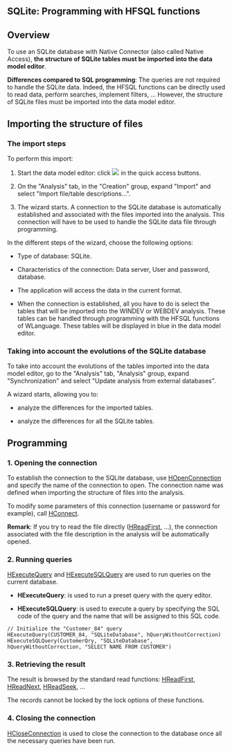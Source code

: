 


## SQLite: Programming with HFSQL functions
			



<a name="NOTE1"></a>
<a name="NOTE1_1"></a>


## Overview
<a name="overview_ELTTEXTE000186"></a>
To use an SQLite database with Native Connector (also called Native Access), **the structure of SQLite tables must be imported into the data model editor**.

**Differences compared to SQL programming**: The queries are not required to handle the SQLite data. Indeed, the HFSQL functions can be directly used to read data, perform searches, implement filters, ... However, the structure of SQLite files must be imported into the data model editor.



<a name="NOTE2"></a>
<a name="NOTE2_1"></a>


## Importing the structure of files
<a name="importing_the_structure_files_ELTTEXTE000216"></a>


### The import steps
<a name="the_import_steps_ELTPARAGRAPHE000022"></a>

To perform this import: 

1. Start the data model editor: click ![](https://doc.pcsoft.fr/en-US/images/image.awp?langid=3&name=Ico_Analyse.gif)
 in the quick access buttons.

2. On the "Analysis" tab, in the "Creation" group, expand "Import" and select "Import file/table descriptions...".

3. The wizard starts. A connection to the SQLite database is automatically established and associated with the files imported into the analysis. This connection will have to be used to handle the SQLite data file through programming.


In the different steps of the wizard, choose the following options:

- Type of database: SQLite. 

- Characteristics of the connection: Data server, User and password, database.  

- The application will access the data in the current format.

- When the connection is established, all you have to do is select the tables that will be imported into the WINDEV or WEBDEV analysis. These tables can be handled through programming with the HFSQL functions of WLanguage. These tables will be displayed in blue in the data model editor.



<a name="NOTE2_2"></a>


### Taking into account the evolutions of the SQLite database
<a name="taking_into_account_the_evolutions_the_sqlite_database_ELTPARAGRAPHE000054"></a>

To take into account the evolutions of the tables imported into the data model editor, go to the "Analysis" tab, "Analysis" group, expand "Synchronization" and select "Update analysis from external databases".

A wizard starts, allowing you to:

- analyze the differences for the imported tables.

- analyze the differences for all the SQLite tables.




<a name="NOTE3"></a>
<a name="NOTE3_1"></a>


## Programming
<a name="programming_ELTTEXTE000246"></a>


### 1. Opening the connection
<a name="1_opening_the_connection_ELTPARAGRAPHE000080"></a>

To establish the connection to the SQLite database, use [HOpenConnection](../WDLang4/3044107.md) and specify the name of the connection to open. The connection name was defined when importing the structure of files into the analysis.

To modify some parameters of this connection (username or password for example), call [HConnect](../WDLang4/3044263.md).

**Remark**: If you try to read the file directly ([HReadFirst](../WDLang4/3044051.md), ...), the connection associated with the file description in the analysis will be automatically opened.
<a name="NOTE3_2"></a>


### 2. Running queries
<a name="2_running_queries_ELTPARAGRAPHE000100"></a>

[HExecuteQuery](../WDLang4/3044080.md) and [HExecuteSQLQuery](../WDLang4/3044084.md) are used to run queries on the current database.

- **HExecuteQuery**: is used to run a preset query with the query editor.

- **HExecuteSQLQuery**: is used to execute a query by specifying the SQL code of the query and the name that will be assigned to this SQL code.



```wl
// Initialize the "Customer_84" query
HExecuteQuery(CUSTOMER_84, "SQLiteDatabase", hQueryWithoutCorrection)
HExecuteSQLQuery(CustomerQry, "SQLiteDatabase", hQueryWithoutCorrection, "SELECT NAME FROM CUSTOMER")
```

<a name="NOTE3_3"></a>


### 3. Retrieving the result
<a name="3_retrieving_the_result_ELTPARAGRAPHE000117"></a>

The result is browsed by the standard read functions: [HReadFirst](../WDLang4/3044051.md), [HReadNext](../WDLang4/3044037.md), [HReadSeek](../WDLang4/3044050.md), ...

The records cannot be locked by the lock options of these functions.
<a name="NOTE3_4"></a>


### 4. Closing the connection
<a name="4_closing_the_connection_ELTPARAGRAPHE000135"></a>

[HCloseConnection](../WDLang4/3044095.md) is used to close the connection to the database once all the necessary queries have been run.


